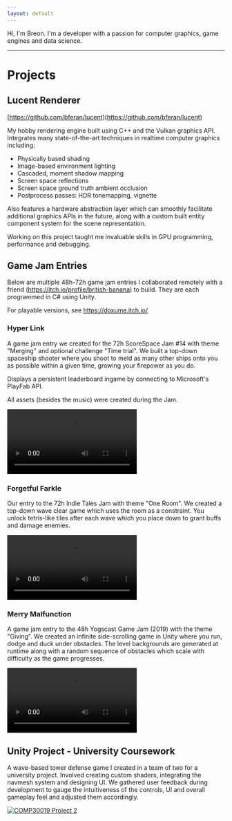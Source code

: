 ```yaml
---
layout: default
---
```


Hi, I'm Breon. I'm a developer with a passion for computer graphics, game engines and data science.

---

# Projects

## Lucent Renderer

[https://github.com/bferan/lucent](https://github.com/bferan/lucent)

My hobby rendering engine built using C++ and the Vulkan graphics API. Integrates many state-of-the-art techniques in realtime computer graphics including:

- Physically based shading
- Image-based environment lighting
- Cascaded, moment shadow mapping
- Screen space reflections
- Screen space ground truth ambient occlusion
- Postprocess passes: HDR tonemapping, vignette

Also features a hardware abstraction layer which can smoothly facilitate additional graphics APIs in the future, along with a custom built entity component system for the scene representation.

Working on this project taught me invaluable skills in GPU programming, performance and debugging. 

## Game Jam Entries

Below are multiple 48h-72h game jam entries I collaborated remotely with a friend (https://itch.io/profile/british-banana) to build. They are each programmed in C# using Unity.

For playable versions, see https://doxume.itch.io/

### Hyper Link
A game jam entry we created for the 72h ScoreSpace Jam #14 with theme "Merging" and optional challenge "Time trial". We built a top-down spaceship shooter where you shoot to meld as many other ships onto you as possible within a given time, growing your firepower as you do.

Displays a persistent leaderboard ingame by connecting to Microsoft's PlayFab API. 

All assets (besides the music) were created during the Jam.

<video src="https://user-images.githubusercontent.com/25774113/137463717-f7aa670b-c5c9-4135-b627-3b1383001292.mov" loop="loop" style="max-width: 100%;">
</video>

### Forgetful Farkle

Our entry to the 72h Indie Tales Jam with theme "One Room". We created a top-down wave clear game which uses the room as a constraint. You unlock tetris-like tiles after each wave which you place down to grant buffs and damage enemies.

<video src="https://user-images.githubusercontent.com/25774113/137463880-cccab160-f28d-4dc6-91ab-34f28ba5a21d.mov" loop="loop" style="max-width: 100%;">
</video>

### Merry Malfunction

A game jam entry to the 48h Yogscast Game Jam (2019) with the theme "Giving". We created an infinite side-scrolling game in Unity where you run, dodge and duck under obstacles. The level backgrounds are generated at runtime along with a random sequence of obstacles which scale with difficulty as the game progresses.

<video src="https://user-images.githubusercontent.com/25774113/137463851-b8dc74e6-4502-4cc1-979b-b15602487225.mov" loop="loop" style="max-width: 100%;">
</video>

## Unity Project - University Coursework

A wave-based tower defense game I created in a team of two for a university project. Involved creating custom shaders, integrating the navmesh system and designing UI. We gathered user feedback during development to gauge the intuitiveness of the controls, UI and overall gameplay feel and adjusted them accordingly.

[![COMP30019 Project 2](https://res.cloudinary.com/marcomontalbano/image/upload/v1634278160/video_to_markdown/images/youtube--84G4v8rMfAA-c05b58ac6eb4c4700831b2b3070cd403.jpg)](https://www.youtube.com/watch?v=84G4v8rMfAA "COMP30019 Project 2")

